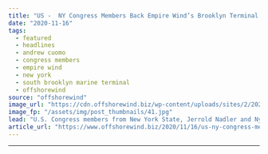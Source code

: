 ```yaml
---
title: "US -  NY Congress Members Back Empire Wind’s Brooklyn Terminal Plans"
date: "2020-11-16"
tags: 
  - featured
  - headlines
  - andrew cuomo
  - congress members
  - empire wind
  - new york
  - south brooklyn marine terminal
  - offshorewind
source: "offshorewind"
image_url: "https://cdn.offshorewind.biz/wp-content/uploads/sites/2/2020/11/16115010/statoil-equinor-hywind-demo-outside-karmoy-.jpg"
image_fp: "/assets/img/post_thumbnails/41.jpg"
lead: "U.S. Congress members from New York State, Jerrold Nadler and Nydia M. Velázquez, have"
article_url: "https://www.offshorewind.biz/2020/11/16/us-ny-congress-members-back-empire-winds-brooklyn-terminal-plans/"
---
```


---
